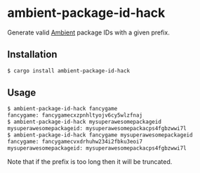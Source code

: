 # ambient-package-id-hack

Generate valid [Ambient](https://ambient.run) package IDs with a given prefix.

## Installation

```sh
$ cargo install ambient-package-id-hack
```

## Usage

```sh
$ ambient-package-id-hack fancygame    
fancygame: fancygamecxzpnhltyojv6cy5wlzfnaj
$ ambient-package-id-hack mysuperawesomepackageid
mysuperawesomepackageid: mysuperawesomepackacps4fgbzwwi7l
$ ambient-package-id-hack fancygame mysuperawesomepackageid
fancygame: fancygamecvxdrhuhw234i2fbku3eoi7
mysuperawesomepackageid: mysuperawesomepackacps4fgbzwwi7l
```

Note that if the prefix is too long then it will be truncated.
